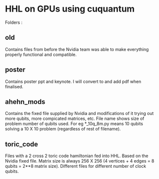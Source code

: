 # HHL on GPUs using cuquantum

Folders :

## old

Contains files from before the Nvidia team was able to make everything properly functional and compatible.

## poster

Contains poster ppt and keynote. I will convert to and add pdf when finalised.

## ahehn_mods

Contains the fixed file supplied by Nvidia and modifications of it trying out more qubits, more compicated matrices, etc. File name shows size of problem number of qubits used. For eg *_10q_8m.py means 10 qubits solving a 10 X 10 problem (regardless of rest of filename).

## toric_code

Files with a 2 cross 2 toric code hamiltonian fed into HHL. Based on the Nvidia fixed file. Matrix size is always 256 X 256 (4 vertices + 4 edges = 8 qubits = 2**8 matrix size). Different files for different number of clock qubits.
